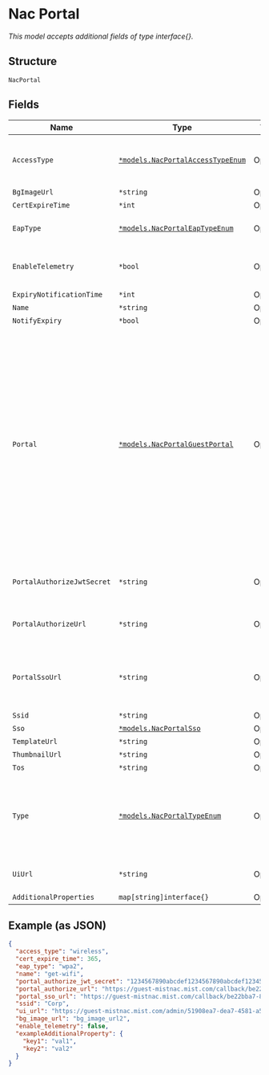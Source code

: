 
# Nac Portal

*This model accepts additional fields of type interface{}.*

## Structure

`NacPortal`

## Fields

| Name | Type | Tags | Description |
|  --- | --- | --- | --- |
| `AccessType` | [`*models.NacPortalAccessTypeEnum`](../../doc/models/nac-portal-access-type-enum.md) | Optional | if `type`==`marvis_client`. enum: `wireless`, `wireless+wired`<br><br>**Default**: `"wireless"` |
| `BgImageUrl` | `*string` | Optional | Background image |
| `CertExpireTime` | `*int` | Optional | In days |
| `EapType` | [`*models.NacPortalEapTypeEnum`](../../doc/models/nac-portal-eap-type-enum.md) | Optional | enum: `wpa2`, `wpa3`<br><br>**Default**: `"wpa2"` |
| `EnableTelemetry` | `*bool` | Optional | Model, version, fingering, events (connecting, disconnect, roaming), which ap |
| `ExpiryNotificationTime` | `*int` | Optional | In days |
| `Name` | `*string` | Optional | - |
| `NotifyExpiry` | `*bool` | Optional | phase 2 |
| `Portal` | [`*models.NacPortalGuestPortal`](../../doc/models/nac-portal-guest-portal.md) | Optional | Guest portal configuration when `type`==`guest_portal`. If<br><br>* `auth`==`none`, the user is presented with a terms of service and can click and continue.<br>* `auth`==`external`, the user is redirected to an external URL for authentication.<br>* `auth`==`multi`, the user is presented with a choice of authentication methods:<br>  - social logins: facebook / google / amazon / microsoft / azure<br>  - sponsor<br>  - sms: supported provider: twillio<br>  - email<br>  - sso<br>  - userpass: pre created guest list |
| `PortalAuthorizeJwtSecret` | `*string` | Optional | If `type`==`guest_portal` and `auth`==`external`, the `portal_authorize_jwt_secret` will be generated |
| `PortalAuthorizeUrl` | `*string` | Optional | If `type`==`guest_portal` and `auth`==`external`, the `portal_authorize_url` will be generated |
| `PortalSsoUrl` | `*string` | Optional | If `type`==`guest_portal` or `type`==`guest_admin` and ans SSO is enabled, the `portal_sso_url` will be generated (which needs to be configured in your IDP |
| `Ssid` | `*string` | Optional | - |
| `Sso` | [`*models.NacPortalSso`](../../doc/models/nac-portal-sso.md) | Optional | - |
| `TemplateUrl` | `*string` | Optional | - |
| `ThumbnailUrl` | `*string` | Optional | - |
| `Tos` | `*string` | Optional | - |
| `Type` | [`*models.NacPortalTypeEnum`](../../doc/models/nac-portal-type-enum.md) | Optional | enum:<br><br>* `guest_admin`: NAC-Based Portal Admin for Pre Created Guest Authentication<br>* `guest_portal`: NAC-Based Guest Portal<br>* `marvis_client` |
| `UiUrl` | `*string` | Optional | If `auth`==`guest_admin`, the URL to the guest admin portal |
| `AdditionalProperties` | `map[string]interface{}` | Optional | - |

## Example (as JSON)

```json
{
  "access_type": "wireless",
  "cert_expire_time": 365,
  "eap_type": "wpa2",
  "name": "get-wifi",
  "portal_authorize_jwt_secret": "1234567890abcdef1234567890abcdef1234567890abcdef1234567890abcdef",
  "portal_authorize_url": "https://guest-mistnac.mist.com/callback/be22bba7-8e22-e1cf-5185-b880816fe2cf/authorize",
  "portal_sso_url": "https://guest-mistnac.mist.com/callback/be22bba7-8e22-e1cf-5185-b880816fe2cf/acs",
  "ssid": "Corp",
  "ui_url": "https://guest-mistnac.mist.com/admin/51908ea7-dea7-4581-a578-f7320c4d5216/login",
  "bg_image_url": "bg_image_url2",
  "enable_telemetry": false,
  "exampleAdditionalProperty": {
    "key1": "val1",
    "key2": "val2"
  }
}
```

